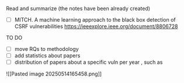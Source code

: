 Read and summarize (the notes have been already created)

- [ ] MITCH. A machine learning approach to the black box detection of CSRF vulnerabilities https://ieeexplore.ieee.org/document/8806728

TO DO
- [ ] move RQs to methodology
- [ ] add statistics about papers
- [ ] distribution of papers about a specific vuln per year , such as

![[Pasted image 20250514165458.png]]

